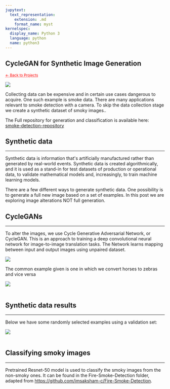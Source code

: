 ```yaml
---
jupytext:
  text_representation:
    extension: .md
    format_name: myst
kernelspec:
  display_name: Python 3
  language: python
  name: python3
---
```


##  CycleGAN for Synthetic Image Generation

 <sub> <a href="https://jmhuer.github.io/mini_book/_build/html/docs/portfolio.html" style="color: red; text-decoration: underline;text-decoration-style: dotted;">← Back to Projects</a> </sub>

<img src="../../../../images/smoke.png" align="center"/>

<br>

Collecting data can be expensive and in certain use cases dangerous to acquire. One such example is smoke data. There are many applications relevant to smoke detection with a camera. To skip the data collection stage we create a synthetic dataset of smoky images..
<br>


The Full repository for generation and classification is available here: [smoke-detection-repository](https://github.com/patel996/smoke-detection)

## Synthetic data
---

Synthetic data is information that's artificially manufactured rather than generated by real-world events. Synthetic data is created algorithmically, and it is used as a stand-in for test datasets of production or operational data, to validate mathematical models and, increasingly, to train machine learning models.

There are a few different ways to generate synthetic data. One possibility is to generate a full new image based on a set of examples. In this post we are exploring image alterations NOT full generation.

## CycleGANs
---

To alter the images, we use  Cycle Generative Adversarial Network, or CycleGAN. This is an approach to training a deep convolutional neural network for image-to-image translation tasks. The Network learns mapping between input and output images using unpaired dataset.

<img src="../../../../images/cyclegan2.png" align="center"/>

The common example given is one in which we convert horses to zebras and vice versa

<img src="../../../../images/CycleGAN.jpeg" align="center"/>

<br>
<br>

## Synthetic data results
---

Below we have some randomly selected examples using a validation set:

<img src="../../../../images/smoke2.png" align="center"/>

<br>
<br>


## Classifying smoky images
---

Pretrained Resnet-50 model is used to classify the smoky images from the non-smoky ones. It can be found in the Fire-Smoke-Detection folder, adapted from https://github.com/imsaksham-c/Fire-Smoke-Detection.
















